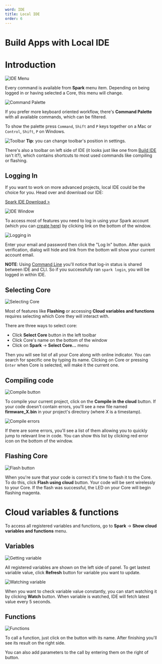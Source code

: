 ```yaml
---
word: IDE
title: Local IDE
order: 6
---
```


Build Apps with Local IDE
===

Introduction
===

![IDE Menu]({{assets}}/images/ide-menu.jpg)

Every command is available from **Spark** menu item. Depending on being logged in or having selected a Core, this menu will change.

![Command Palette]({{assets}}/images/ide-palette.jpg)

If you prefer more keyboard oriented workflow, there's **Command Palette** with all available commands, which can be filtered.

To show the palette press `Command`, `Shift` and `P` keys together on a Mac or `Control`, `Shift`, `P` on Windows.

![Toolbar]({{assets}}/images/ide-toolbar.jpg)
**Tip**: you can change toolbar's position in settings.

There's also a toolbar on left side of IDE (it looks just like one from [Build IDE](/build) isn't it?), which contains shortcuts to most used commands like compiling or flashing.

Logging In
---
If you want to work on more advanced projects, local IDE could be the choice for you. Head over and download our IDE:

[Spark IDE Download >](https://www.spark.io/ide)

![IDE Window]({{assets}}/images/ide-window.jpg)

To access most of features you need to log in using your Spark account (which you can [create here](https://www.spark.io/signup)) by clicking link on the bottom of the window.

![Logging in]({{assets}}/images/ide-log-in.jpg)

Enter your email and password then click the "Log In" button. After quick verification, dialog will hide and link from the bottom will show your current account email.

**NOTE**: Using [Command Line](/cli) you'll notice that log-in status is shared between IDE and CLI. So if you successfully ran `spark login`, you will be logged in within IDE.

Selecting Core
---

![Selecting Core]({{assets}}/images/ide-select-core.jpg)

Most of features like **Flashing** or accessing **Cloud variables and functions** requires selecting which Core they will interact with.

There are three ways to select core:

* Click **Select Core** button in the left toolbar
* Click Core's name on the bottom of the window
* Click on **Spark** -> **Select Core...** menu

Then you will see list of all your Core along with online indicator. You can search for specific one by typing its name. Clicking on Core or pressing `Enter` when Core is selected, will make it the current one.

Compiling code
---

![Compile button]({{assets}}/images/ide-compile.jpg)

To compile your current project, click on the **Compile in the cloud** button. If your code doesn't contain errors, you'll see a new file named **firmware_X.bin** in your project's directory (where *X* is a timestamp).

![Compile errors]({{assets}}/images/ide-compile-errors.jpg)

If there are some errors, you'll see a list of them allowing you to quickly jump to relevant line in code. You can show this list by clicking red error icon on the bottom of the window.

Flashing Core
---

![Flash button]({{assets}}/images/ide-flash.jpg)

When you're sure that your code is correct it's time to flash it to the Core. To do this, click **Flash using cloud** button. Your code will be sent wirelessly to your Core. If the flash was successful, the LED on your Core will begin flashing magenta.

Cloud variables & functions
===

To access all registered variables and functions, go to **Spark** -> **Show cloud variables and functions** menu.

Variables
---

![Getting variable]({{assets}}/images/ide-get-variable.gif)

All registered variables are shown on the left side of panel. To get lastest variable value, click **Refresh** button for variable you want to update.

![Watching variable]({{assets}}/images/ide-watch-variable.gif)

When you want to check variable value constantly, you can start watching it by clicking **Watch** button. When variable is watched, IDE will fetch latest value every 5 seconds.

Functions
---

![Functions]({{assets}}/images/ide-functions.gif)

To call a function, just click on the button with its name. After finishing you'll see its result on the right side.

You can also add parameters to the call by entering them on the right of button.
